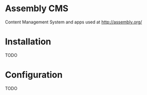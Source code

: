 # Assembly CMS
Content Management System and apps used at http://assembly.org/

# Installation
TODO

# Configuration
TODO
